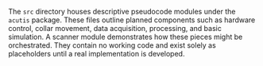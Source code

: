 The `src` directory houses descriptive pseudocode modules under the `acutis`
package. These files outline planned components such as hardware control, collar
movement, data acquisition, processing, and basic simulation. A scanner module
demonstrates how these pieces might be orchestrated. They contain no working
code and exist solely as placeholders until a real implementation is
developed.
